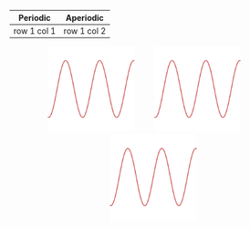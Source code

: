 
Periodic | Aperiodic
--- | ---
row 1 col 1 | row 1 col 2



<p align="center">
  <img alt="Light" src="./sine_wave.png" width="30%">
&nbsp; &nbsp; &nbsp; &nbsp;
  <img alt="Dark" src="./sine_wave.png" width="30%">
&nbsp; &nbsp; &nbsp; &nbsp;
  <img alt="Dark" src="./sine_wave.png" width="30%">
</p>
